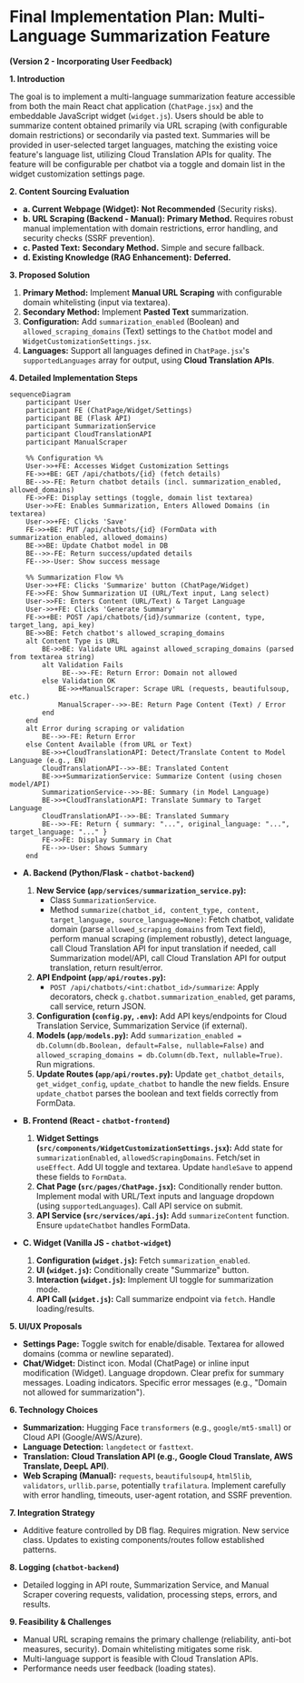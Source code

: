 # Final Implementation Plan: Multi-Language Summarization Feature

**(Version 2 - Incorporating User Feedback)**

**1. Introduction**

The goal is to implement a multi-language summarization feature accessible from both the main React chat application (`ChatPage.jsx`) and the embeddable JavaScript widget (`widget.js`). Users should be able to summarize content obtained primarily via URL scraping (with configurable domain restrictions) or secondarily via pasted text. Summaries will be provided in user-selected target languages, matching the existing voice feature's language list, utilizing Cloud Translation APIs for quality. The feature will be configurable per chatbot via a toggle and domain list in the widget customization settings page.

**2. Content Sourcing Evaluation**

*   **a. Current Webpage (Widget):** **Not Recommended** (Security risks).
*   **b. URL Scraping (Backend - Manual):** **Primary Method.** Requires robust manual implementation with domain restrictions, error handling, and security checks (SSRF prevention).
*   **c. Pasted Text:** **Secondary Method.** Simple and secure fallback.
*   **d. Existing Knowledge (RAG Enhancement):** **Deferred.**

**3. Proposed Solution**

1.  **Primary Method:** Implement **Manual URL Scraping** with configurable domain whitelisting (input via textarea).
2.  **Secondary Method:** Implement **Pasted Text** summarization.
3.  **Configuration:** Add `summarization_enabled` (Boolean) and `allowed_scraping_domains` (Text) settings to the `Chatbot` model and `WidgetCustomizationSettings.jsx`.
4.  **Languages:** Support all languages defined in `ChatPage.jsx`'s `supportedLanguages` array for output, using **Cloud Translation APIs**.

**4. Detailed Implementation Steps**

```mermaid
sequenceDiagram
    participant User
    participant FE (ChatPage/Widget/Settings)
    participant BE (Flask API)
    participant SummarizationService
    participant CloudTranslationAPI
    participant ManualScraper

    %% Configuration %%
    User->>+FE: Accesses Widget Customization Settings
    FE->>+BE: GET /api/chatbots/{id} (fetch details)
    BE-->>-FE: Return chatbot details (incl. summarization_enabled, allowed_domains)
    FE->>FE: Display settings (toggle, domain list textarea)
    User->>FE: Enables Summarization, Enters Allowed Domains (in textarea)
    User->>+FE: Clicks 'Save'
    FE->>+BE: PUT /api/chatbots/{id} (FormData with summarization_enabled, allowed_domains)
    BE->>BE: Update Chatbot model in DB
    BE-->>-FE: Return success/updated details
    FE-->>-User: Show success message

    %% Summarization Flow %%
    User->>+FE: Clicks 'Summarize' button (ChatPage/Widget)
    FE->>FE: Show Summarization UI (URL/Text input, Lang select)
    User->>FE: Enters Content (URL/Text) & Target Language
    User->>+FE: Clicks 'Generate Summary'
    FE->>+BE: POST /api/chatbots/{id}/summarize (content, type, target_lang, api_key)
    BE->>BE: Fetch chatbot's allowed_scraping_domains
    alt Content Type is URL
        BE->>BE: Validate URL against allowed_scraping_domains (parsed from textarea string)
        alt Validation Fails
             BE-->>-FE: Return Error: Domain not allowed
        else Validation OK
            BE->>+ManualScraper: Scrape URL (requests, beautifulsoup, etc.)
            ManualScraper-->>-BE: Return Page Content (Text) / Error
        end
    end
    alt Error during scraping or validation
        BE-->>-FE: Return Error
    else Content Available (from URL or Text)
        BE->>+CloudTranslationAPI: Detect/Translate Content to Model Language (e.g., EN)
        CloudTranslationAPI-->>-BE: Translated Content
        BE->>+SummarizationService: Summarize Content (using chosen model/API)
        SummarizationService-->>-BE: Summary (in Model Language)
        BE->>+CloudTranslationAPI: Translate Summary to Target Language
        CloudTranslationAPI-->>-BE: Translated Summary
        BE-->>-FE: Return { summary: "...", original_language: "...", target_language: "..." }
        FE->>FE: Display Summary in Chat
        FE-->>-User: Shows Summary
    end

```

*   **A. Backend (Python/Flask - `chatbot-backend`)**
    1.  **New Service (`app/services/summarization_service.py`):**
        *   Class `SummarizationService`.
        *   Method `summarize(chatbot_id, content_type, content, target_language, source_language=None)`: Fetch chatbot, validate domain (parse `allowed_scraping_domains` from Text field), perform manual scraping (implement robustly), detect language, call Cloud Translation API for input translation if needed, call Summarization model/API, call Cloud Translation API for output translation, return result/error.
    2.  **API Endpoint (`app/api/routes.py`):**
        *   `POST /api/chatbots/<int:chatbot_id>/summarize`: Apply decorators, check `g.chatbot.summarization_enabled`, get params, call service, return JSON.
    3.  **Configuration (`config.py`, `.env`):** Add API keys/endpoints for Cloud Translation Service, Summarization Service (if external).
    4.  **Models (`app/models.py`):** Add `summarization_enabled = db.Column(db.Boolean, default=False, nullable=False)` and `allowed_scraping_domains = db.Column(db.Text, nullable=True)`. Run migrations.
    5.  **Update Routes (`app/api/routes.py`):** Update `get_chatbot_details`, `get_widget_config`, `update_chatbot` to handle the new fields. Ensure `update_chatbot` parses the boolean and text fields correctly from FormData.

*   **B. Frontend (React - `chatbot-frontend`)**
    1.  **Widget Settings (`src/components/WidgetCustomizationSettings.jsx`):** Add state for `summarizationEnabled`, `allowedScrapingDomains`. Fetch/set in `useEffect`. Add UI toggle and textarea. Update `handleSave` to append these fields to `FormData`.
    2.  **Chat Page (`src/pages/ChatPage.jsx`):** Conditionally render button. Implement modal with URL/Text inputs and language dropdown (using `supportedLanguages`). Call API service on submit.
    3.  **API Service (`src/services/api.js`):** Add `summarizeContent` function. Ensure `updateChatbot` handles FormData.

*   **C. Widget (Vanilla JS - `chatbot-widget`)**
    1.  **Configuration (`widget.js`):** Fetch `summarization_enabled`.
    2.  **UI (`widget.js`):** Conditionally create "Summarize" button.
    3.  **Interaction (`widget.js`):** Implement UI toggle for summarization mode.
    4.  **API Call (`widget.js`):** Call summarize endpoint via `fetch`. Handle loading/results.

**5. UI/UX Proposals**

*   **Settings Page:** Toggle switch for enable/disable. Textarea for allowed domains (comma or newline separated).
*   **Chat/Widget:** Distinct icon. Modal (ChatPage) or inline input modification (Widget). Language dropdown. Clear prefix for summary messages. Loading indicators. Specific error messages (e.g., "Domain not allowed for summarization").

**6. Technology Choices**

*   **Summarization:** Hugging Face `transformers` (e.g., `google/mt5-small`) or Cloud API (Google/AWS/Azure).
*   **Language Detection:** `langdetect` or `fasttext`.
*   **Translation:** **Cloud Translation API (e.g., Google Cloud Translate, AWS Translate, DeepL API)**.
*   **Web Scraping (Manual):** `requests`, `beautifulsoup4`, `html5lib`, `validators`, `urllib.parse`, potentially `trafilatura`. Implement carefully with error handling, timeouts, user-agent rotation, and SSRF prevention.

**7. Integration Strategy**

*   Additive feature controlled by DB flag. Requires migration. New service class. Updates to existing components/routes follow established patterns.

**8. Logging (`chatbot-backend`)**

*   Detailed logging in API route, Summarization Service, and Manual Scraper covering requests, validation, processing steps, errors, and results.

**9. Feasibility & Challenges**

*   Manual URL scraping remains the primary challenge (reliability, anti-bot measures, security). Domain whitelisting mitigates some risk.
*   Multi-language support is feasible with Cloud Translation APIs.
*   Performance needs user feedback (loading states).